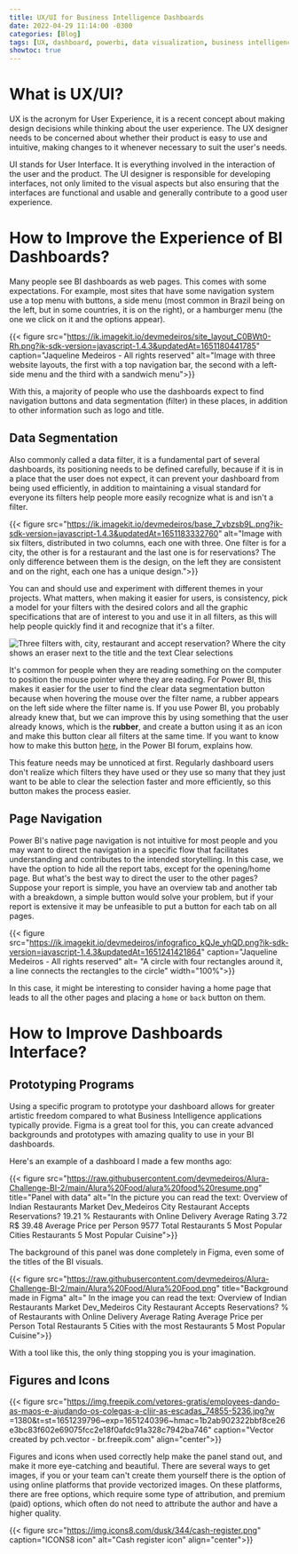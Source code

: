 ```yaml
---
title: UX/UI for Business Intelligence Dashboards
date: 2022-04-29 11:14:00 -0300
categories: [Blog]
tags: [UX, dashboard, powerbi, data visualization, business intelligence, storytelling, figma]
showtoc: true
---
```


# What is UX/UI?

UX is the acronym for User Experience, it is a recent concept about making design decisions while thinking about the user experience. The UX designer needs to be concerned about whether their product is easy to use and intuitive, making changes to it whenever necessary to suit the user's needs.

UI stands for User Interface. It is everything involved in the interaction of the user and the product. The UI designer is responsible for developing interfaces, not only limited to the visual aspects but also ensuring that the interfaces are functional and usable and generally contribute to a good user experience.

# How to Improve the Experience of BI Dashboards?

Many people see BI dashboards as web pages. This comes with some expectations. For example, most sites that have some navigation system use a top menu with buttons, a side menu (most common in Brazil being on the left, but in some countries, it is on the right), or a hamburger menu (the one we click on it and the options appear).

{{< figure src="https://ik.imagekit.io/devmedeiros/site_layout_C0BWt0-Rh.png?ik-sdk-version=javascript-1.4.3&updatedAt=1651180441785" caption="Jaqueline Medeiros - All rights reserved" alt="Image with three website layouts, the first with a top navigation bar, the second with a left-side menu and the third with a sandwich menu">}}

With this, a majority of people who use the dashboards expect to find navigation buttons and data segmentation (filter) in these places, in addition to other information such as logo and title.

## Data Segmentation

Also commonly called a data filter, it is a fundamental part of several dashboards, its positioning needs to be defined carefully, because if it is in a place that the user does not expect, it can prevent your dashboard from being used efficiently, in addition to maintaining a visual standard for everyone its filters help people more easily recognize what is and isn't a filter.

{{< figure src="https://ik.imagekit.io/devmedeiros/base_7_vbzsb9L.png?ik-sdk-version=javascript-1.4.3&updatedAt=1651183332760" alt="Image with six filters, distributed in two columns, each one with three. One filter is for a city, the other is for a restaurant and the last one is for reservations? The only difference between them is the design, on the left they are consistent and on the right, each one has a unique design.">}}

You can and should use and experiment with different themes in your projects. What matters, when making it easier for users, is consistency, pick a model for your filters with the desired colors and all the graphic specifications that are of interest to you and use it in all filters, as this will help people quickly find it and recognize that it's a filter.

![Three filters with, city, restaurant and accept reservation? Where the city shows an eraser next to the title and the text Clear selections](https://ik.imagekit.io/devmedeiros/borracha_Xwi_TYTHB.png?ik-sdk-version=javascript-1.4.3&updatedAt=1651183773246#center )

It's common for people when they are reading something on the computer to position the mouse pointer where they are reading. For Power BI, this makes it easier for the user to find the clear data segmentation button because when hovering the mouse over the filter name, a rubber appears on the left side where the filter name is. If you use Power BI, you probably already knew that, but we can improve this by using something that the user already knows, which is the **rubber**, and create a button using it as an icon and make this button clear all filters at the same time. If you want to know how to make this button [here](https://community.powerbi.com/t5/Desktop/Clear-All-Slicers-by-one-button-in-power-bi-desktop/m-p/494518), in the Power BI forum, explains how.

This feature needs may be unnoticed at first. Regularly dashboard users don't realize which filters they have used or they use so many that they just want to be able to clear the selection faster and more efficiently, so this button makes the process easier.

## Page Navigation

Power BI's native page navigation is not intuitive for most people and you may want to direct the navigation in a specific flow that facilitates understanding and contributes to the intended storytelling. In this case, we have the option to hide all the report tabs, except for the opening/home page. But what's the best way to direct the user to the other pages? Suppose your report is simple, you have an overview tab and another tab with a breakdown, a simple button would solve your problem, but if your report is extensive it may be unfeasible to put a button for each tab on all pages.

{{< figure src="https://ik.imagekit.io/devmedeiros/infografico_kQJe_yhQD.png?ik-sdk-version=javascript-1.4.3&updatedAt=1651241421864" caption="Jaqueline Medeiros - All rights reserved" alt= "A circle with four rectangles around it, a line connects the rectangles to the circle" width="100%">}}

In this case, it might be interesting to consider having a home page that leads to all the other pages and placing a `home` or `back` button on them.

# How to Improve Dashboards Interface?

## Prototyping Programs

Using a specific program to prototype your dashboard allows for greater artistic freedom compared to what Business Intelligence applications typically provide. Figma is a great tool for this, you can create advanced backgrounds and prototypes with amazing quality to use in your BI dashboards.

Here's an example of a dashboard I made a few months ago:

{{< figure src="https://raw.githubusercontent.com/devmedeiros/Alura-Challenge-BI-2/main/Alura%20Food/alura%20food%20resume.png" title="Panel with data" alt="In the picture you can read the text: Overview of Indian Restaurants Market Dev_Medeiros City Restaurant Accepts Reservations? 19.21 % Restaurants with Online Delivery Average Rating 3.72 R$ 39.48 Average Price per Person 9577 Total Restaurants 5 Most Popular Cities Restaurants 5 Most Popular Cuisine">}}

The background of this panel was done completely in Figma, even some of the titles of the BI visuals.

{{< figure src="https://raw.githubusercontent.com/devmedeiros/Alura-Challenge-BI-2/main/Alura%20Food/Alura%20Food.png" title="Background made in Figma" alt=" In the image you can read the text: Overview of Indian Restaurants Market Dev_Medeiros City Restaurant Accepts Reservations? % of Restaurants with Online Delivery Average Rating Average Price per Person Total Restaurants 5 Cities with the most Restaurants 5 Most Popular Cuisine">}}

With a tool like this, the only thing stopping you is your imagination.

## Figures and Icons

{{< figure src="https://img.freepik.com/vetores-gratis/employees-dando-as-maos-e-ajudando-os-colegas-a-cliir-as-escadas_74855-5236.jpg?w =1380&t=st=1651239796~exp=1651240396~hmac=1b2ab902322bbf8ce26e3bc83f602e69075fcc2e18f0afdc91a328c7942ba746" caption="Vector created by pch.vector - br.freepik.com" align="center">}}

Figures and icons when used correctly help make the panel stand out, and make it more eye-catching and beautiful. There are several ways to get images, if you or your team can't create them yourself there is the option of using online platforms that provide vectorized images. On these platforms, there are free options, which require some type of attribution, and premium (paid) options, which often do not need to attribute the author and have a higher quality.

{{< figure src="https://img.icons8.com/dusk/344/cash-register.png" caption="ICONS8 icon" alt="Cash register icon" align="center">}}
